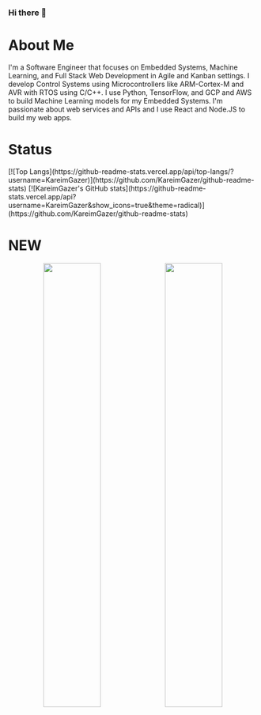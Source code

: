 ### Hi there 👋

<!--
**KareimGazer/KareimGazer** is a ✨ _special_ ✨ repository because its `README.md` (this file) appears on your GitHub profile.

Here are some ideas to get you started:

- 🔭 I’m currently working on ...
- 🌱 I’m currently learning ...
- 👯 I’m looking to collaborate on ...
- 🤔 I’m looking for help with ...
- 💬 Ask me about ...
- 📫 How to reach me: ...
- 😄 Pronouns: ...
- ⚡ Fun fact: ...
-->

# About Me
I'm a Software Engineer that focuses on Embedded Systems, Machine Learning, and Full Stack Web Development in Agile and Kanban settings. I develop Control Systems using Microcontrollers like ARM-Cortex-M and AVR with RTOS using C/C++. I use Python, TensorFlow, and GCP and AWS to build Machine Learning models for my Embedded Systems. I'm passionate about web services and APIs and I use React and Node.JS to build my web apps.

# Status
<p>
[![Top Langs](https://github-readme-stats.vercel.app/api/top-langs/?username=KareimGazer)](https://github.com/KareimGazer/github-readme-stats)
[![KareimGazer's GitHub stats](https://github-readme-stats.vercel.app/api?username=KareimGazer&show_icons=true&theme=radical)](https://github.com/KareimGazer/github-readme-stats)
</p>


# NEW
<p align="center">
  <img width="48%" src="https://github-readme-stats.vercel.app/api?username=KareimGazer&show_icons=true&theme=tokyonight" />
  <img width="48%" src="https://github-readme-streak-stats.herokuapp.com/?user=KareimGazer&theme=tokyonight" />
</p>
